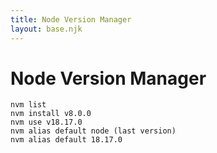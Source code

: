 ```yaml
---
title: Node Version Manager
layout: base.njk
---
```


# Node Version Manager

```
nvm list
nvm install v8.0.0
nvm use v18.17.0
nvm alias default node (last version)
nvm alias default 18.17.0
```
